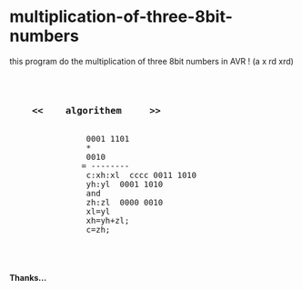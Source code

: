 # multiplication-of-three-8bit-numbers
this program do the multiplication of three 8bit numbers  in AVR ! (a x rd xrd)
		
<body>
  <pre>    
    <h3>    <<	  algorithem     >></h3>
                0001 1101
                *
                0010
               = --------
                c:xh:xl  cccc 0011 1010
                yh:yl  0001 1010
                and
                zh:zl  0000 0010
                xl=yl
                xh=yh+zl;
                c=zh;  </pre><br><br><h4>Thanks...</h4><br>
  </body>
